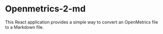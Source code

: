 # Openmetrics-2-md
This React application provides a simple way to convert an OpenMetrics file to a Markdown file.
